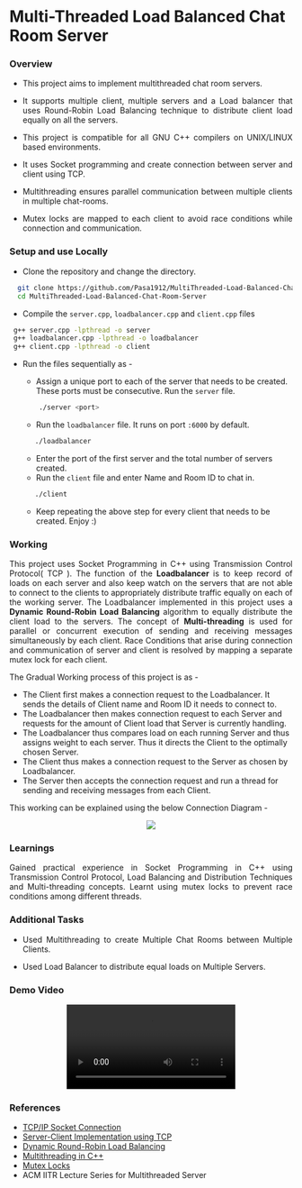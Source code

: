 
# Multi-Threaded Load Balanced Chat Room Server

### Overview
* <p align = "justify">This project aims to implement multithreaded chat room servers.</p> 
* <p align = "justify">It supports multiple client, multiple servers and a Load balancer that uses Round-Robin Load Balancing technique to distribute client load equally on all the servers.</p> 
* <p align = "justify">This project is compatible for all GNU C++ compilers on UNIX/LINUX based environments.</p> 
* <p align = "justify">It uses Socket programming and create connection between server and client using TCP.</p> 
* <p align = "justify">Multithreading ensures parallel communication between multiple clients in multiple chat-rooms.</p> 
* <p align = "justify">Mutex locks are mapped to each client to avoid race conditions while connection and communication.</p> 


### Setup and use Locally

* Clone the repository and change the directory.
```bash
  git clone https://github.com/Pasa1912/MultiThreaded-Load-Balanced-Chat-Room-Server.git
  cd MultiThreaded-Load-Balanced-Chat-Room-Server
```
* Compile the ```server.cpp```, ```loadbalancer.cpp``` and ```client.cpp``` files
```bash
 g++ server.cpp -lpthread -o server
 g++ loadbalancer.cpp -lpthread -o loadbalancer
 g++ client.cpp -lpthread -o client
```
* Run the files sequentially as - 

    * Assign a unique port to each of the server that needs to be created. These ports must be consecutive. Run the ```server``` file.
    ```bash
        ./server <port>
    ```
    * Run the ```loadbalancer``` file. It runs on port ```:6000``` by default.
    ```bash
       ./loadbalancer
    ```
    * Enter the port of the first server and the total number of servers created.
    * Run the ```client``` file and enter Name and Room ID to chat in.
    ```bash
       ./client
    ```
    *  Keep repeating the above step for every client that needs to be created. Enjoy :)
### Working
<p align = "justify">This project uses Socket Programming in C++ using Transmission Control Protocol( TCP ). The function of the <b>Loadbalancer</b> is to keep record of loads on each server and also keep watch on the servers that are not able to connect to the clients to appropriately distribute traffic equally on each of the working server. The Loadbalancer implemented in this project uses a <b>Dynamic Round-Robin Load Balancing</b> algorithm to equally distribute the client load to the servers. The concept of <b>Multi-threading</b> is used for parallel or concurrent execution of sending and receiving messages simultaneously by each client. Race Conditions that arise during connection and communication of server and client is resolved by mapping a separate mutex lock for each client.

The Gradual  Working process of this project is as - 
* The Client first makes a connection request to the Loadbalancer. It sends the details of Client name and Room ID it needs to connect to.
* The Loadbalancer then makes connection request to each Server and requests for the amount of Client load that Server is currently handling.
* The Loadbalancer thus compares load on each running Server and thus assigns weight to each server. Thus it directs the Client to the optimally chosen Server.
* The Client thus makes a connection request to the Server as chosen by Loadbalancer.
* The Server then accepts the connection request and run a thread for sending and receiving messages from each Client.

This working can be explained using the below Connection Diagram - </p>

<p align="center"><img src = "https://user-images.githubusercontent.com/67159796/174442113-5783e59b-93b8-4d80-9433-513ae44760ff.png"></p>

### Learnings 
<p align = "justify">Gained practical experience in Socket Programming in C++ using Transmission Control Protocol, Load Balancing and Distribution Techniques and Multi-threading concepts. Learnt using mutex locks to prevent race conditions among different threads. 
</p>

### Additional Tasks
* <p align = "justify">Used Multithreading to create Multiple Chat Rooms between Multiple Clients. </p>
* <p align = "justify">Used Load Balancer to distribute equal loads on Multiple Servers.</p>

### Demo Video
<p align="center"><video src = "https://user-images.githubusercontent.com/67159796/174442006-b1aa628d-27c9-4d80-87da-55839b670bee.mp4"></p>

### References

 - [TCP/IP Socket Connection](https://www.ibm.com/docs/en/zvse/6.2?topic=SSB27H_6.2.0/fa2ti_what_is_socket_connection.html)
 - [Server-Client Implementation using TCP](https://www.geeksforgeeks.org/tcp-server-client-implementation-in-c/)
 - [Dynamic Round-Robin Load Balancing](https://www.nginx.com/resources/glossary/round-robin-load-balancing/)
 - [Multithreading in C++](https://medium.com/codex/c-multithreading-the-simple-way-95aa1f7304a2)
 - [Mutex Locks](https://docs.oracle.com/cd/E19455-01/806-5257/sync-12/index.html)
 - ACM IITR Lecture Series for Multithreaded Server

